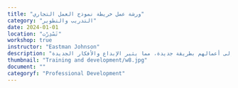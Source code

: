 ```yaml
---
title: "ورشة عمل خريطة نموذج العمل التجاري"
category: "التدريب والتطوير"
date: 2024-01-01
location: "تَسْدِرْت"
workshop: true
instructor: "Eastman Johnson"
description: "خريطة نموذج العمل التجاري هي أداة تجارية تُستخدم لتصوير جميع المكونات اللازمة لبدء عمل تجاري، بما في ذلك العملاء، وسبل الوصول إلى السوق، والمقترح القيمة، والتمويل. تناقش هذه الورشة خريطة نموذج العمل التجاري وتوضح للمشاركين كيفية تطبيقها على أعمالهم ومنظماتهم الخاصة. يناقش المشاركون ما هيتها ويطبقونها على عدة شركات لمناقشة ما إذا كان هذا النموذج سيكون مفيدًا لتلك الشركة أم لا. تُتيح الورشة للمشاركين النظر إلى أعمالهم بطريقة جديدة، مما يثير الإبداع والأفكار الجديدة."
thumbnail: "Training and development/w8.jpg"
document: ""
categoryf: "Professional Development"
---
```

